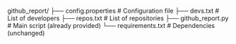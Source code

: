 github_report/
├── config.properties  # Configuration file
├── devs.txt          # List of developers
├── repos.txt         # List of repositories
├── github_report.py  # Main script (already provided)
└── requirements.txt  # Dependencies (unchanged)
